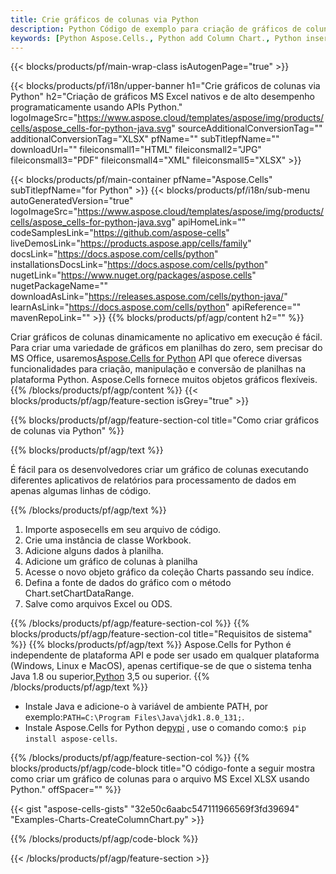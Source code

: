 ```yaml
---
title: Crie gráficos de colunas via Python
description: Python Código de exemplo para criação de gráficos de colunas para Excel usando a Biblioteca Python. Use este código para criar um gráfico de colunas para MS Excel em um aplicativo baseado em Python.
keywords: [Python Aspose.Cells., Python add Column Chart., Python insert Column Chart., Python create Column Chart]
---
```

{{< blocks/products/pf/main-wrap-class isAutogenPage="true" >}}

{{< blocks/products/pf/i18n/upper-banner h1="Crie gráficos de colunas via Python" h2="Criação de gráficos MS Excel nativos e de alto desempenho programaticamente usando APIs Python." logoImageSrc="https://www.aspose.cloud/templates/aspose/img/products/cells/aspose_cells-for-python-java.svg" sourceAdditionalConversionTag="" additionalConversionTag="XLSX" pfName="" subTitlepfName="" downloadUrl="" fileiconsmall1="HTML" fileiconsmall2="JPG" fileiconsmall3="PDF" fileiconsmall4="XML" fileiconsmall5="XLSX" >}}

{{< blocks/products/pf/main-container pfName="Aspose.Cells" subTitlepfName="for Python" >}}
{{< blocks/products/pf/i18n/sub-menu autoGeneratedVersion="true" logoImageSrc="https://www.aspose.cloud/templates/aspose/img/products/cells/aspose_cells-for-python-java.svg" apiHomeLink="" codeSamplesLink="https://github.com/aspose-cells" liveDemosLink="https://products.aspose.app/cells/family" docsLink="https://docs.aspose.com/cells/python" installationsDocsLink="https://docs.aspose.com/cells/python" nugetLink="https://www.nuget.org/packages/aspose.cells" nugetPackageName="" downloadAsLink="https://releases.aspose.com/cells/python-java/" learnAsLink="https://docs.aspose.com/cells/python" apiReference="" mavenRepoLink="" >}}
{{% blocks/products/pf/agp/content h2="" %}}

 Criar gráficos de colunas dinamicamente no aplicativo em execução é fácil. Para criar uma variedade de gráficos em planilhas do zero, sem precisar do MS Office, usaremos[Aspose.Cells for Python](https://pypi.org/project/aspose.cells) API que oferece diversas funcionalidades para criação, manipulação e conversão de planilhas na plataforma Python. Aspose.Cells fornece muitos objetos gráficos flexíveis.
{{% /blocks/products/pf/agp/content %}}
{{< blocks/products/pf/agp/feature-section isGrey="true" >}}

{{% blocks/products/pf/agp/feature-section-col title="Como criar gráficos de colunas via Python" %}}

{{% blocks/products/pf/agp/text %}}

É fácil para os desenvolvedores criar um gráfico de colunas executando diferentes aplicativos de relatórios para processamento de dados em apenas algumas linhas de código.

{{% /blocks/products/pf/agp/text %}}

1. Importe asposecells em seu arquivo de código.
1. Crie uma instância de classe Workbook.
1. Adicione alguns dados à planilha.
1. Adicione um gráfico de colunas à planilha
1. Acesse o novo objeto gráfico da coleção Charts passando seu índice.
1. Defina a fonte de dados do gráfico com o método Chart.setChartDataRange.
1. Salve como arquivos Excel ou ODS.

{{% /blocks/products/pf/agp/feature-section-col %}}
{{% blocks/products/pf/agp/feature-section-col title="Requisitos de sistema" %}}
{{% blocks/products/pf/agp/text %}}
 Aspose.Cells for Python é independente de plataforma API e pode ser usado em qualquer plataforma (Windows, Linux e MacOS), apenas certifique-se de que o sistema tenha Java 1.8 ou superior,[Python](https://www.python.org/downloads/) 3,5 ou superior.
{{% /blocks/products/pf/agp/text %}}
-  Instale Java e adicione-o à variável de ambiente PATH, por exemplo:<code>PATH=C:\Program Files\Java\jdk1.8.0_131;</code>.
-  Instale Aspose.Cells for Python de<a href="https://pypi.org/project/aspose-cells/">pypi</a> , use o comando como:<code>$ pip install aspose-cells</code>.

{{% /blocks/products/pf/agp/feature-section-col %}}
{{% blocks/products/pf/agp/code-block title="O código-fonte a seguir mostra como criar um gráfico de colunas para o arquivo MS Excel XLSX usando Python." offSpacer="" %}}

{{< gist "aspose-cells-gists" "32e50c6aabc547111966569f3fd39694" "Examples-Charts-CreateColumnChart.py" >}}

{{% /blocks/products/pf/agp/code-block %}}

{{< /blocks/products/pf/agp/feature-section >}}

<!-- aboutfile Starts -->
